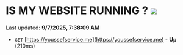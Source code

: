 # IS MY WEBSITE RUNNING ? [![](https://img.shields.io/static/v1?label=Sponsor&message=%E2%9D%A4&logo=GitHub&color=%23fe8e86)](https://github.com/sponsors/Youssef-Lehmam)

Last updated: **9/7/2025, 7:38:09 AM**

- `GET` [https://youssefservice.me](https://youssefservice.me) - **Up** (210ms)
